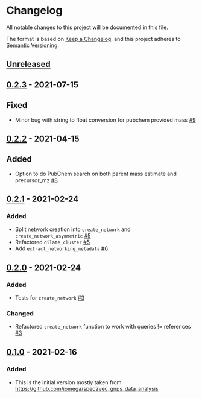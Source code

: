 # Changelog

All notable changes to this project will be documented in this file.

The format is based on [Keep a Changelog](https://keepachangelog.com/en/1.0.0/),
and this project adheres to [Semantic Versioning](https://semver.org/spec/v2.0.0.html).

## [Unreleased]

## [0.2.3] - 2021-07-15

## Fixed

- Minor bug with string to float conversion for pubchem provided mass [#9](https://github.com/matchms/matchmsextras/pull/9)

## [0.2.2] - 2021-04-15

## Added

- Option to do PubChem search on both parent mass estimate and precursor_mz [#8](https://github.com/matchms/matchmsextras/pull/8)

## [0.2.1] - 2021-02-24

### Added

- Split network creation into `create_network` and `create_network_asymmetric` [#5](https://github.com/matchms/matchmsextras/pull/5)
- Refactored `dilate_cluster` [#5](https://github.com/matchms/matchmsextras/pull/5)
- Add `extract_networking_metadata` [#6](https://github.com/matchms/matchmsextras/pull/6)

## [0.2.0] - 2021-02-24

### Added

- Tests for `create_network` [#3](https://github.com/matchms/matchmsextras/pull/3)

### Changed

- Refactored `create_network` function to work with queries != references [#3](https://github.com/matchms/matchmsextras/pull/3)

## [0.1.0] - 2021-02-16

### Added

- This is the initial version mostly taken from https://github.com/iomega/spec2vec_gnps_data_analysis

[Unreleased]: https://github.com/matchms/matchmsextras/compare/0.2.3...HEAD
[0.2.3]: https://github.com/matchms/matchmsextras/compare/0.2.2...0.2.3
[0.2.2]: https://github.com/matchms/matchmsextras/compare/0.2.1...0.2.2
[0.2.1]: https://github.com/matchms/matchmsextras/compare/0.2.0...0.2.1
[0.2.0]: https://github.com/matchms/matchmsextras/compare/0.1.0...0.2.0
[0.1.0]: https://github.com/matchms/matchmsextras/releases/tag/0.1.0
